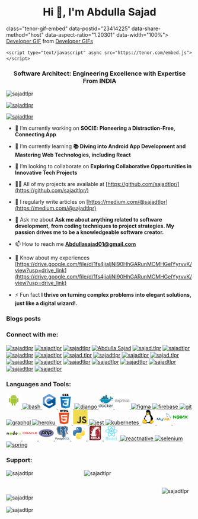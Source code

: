 <h1 align="center">Hi 👋, I'm Abdulla Sajad</h1>
  class="tenor-gif-embed" data-postid="23414225" data-share-method="host" data-aspect-ratio="1.20301" data-width="100%">
        <a href="https://tenor.com/view/developer-gif-23414225">Developer GIF</a> from <a href="https://tenor.com/search/developer-gifs">Developer GIFs</a>
    
    <script type="text/javascript" async src="https://tenor.com/embed.js"></script>
<h3 align="center">Software Architect: Engineering Excellence with Expertise From INDIA</h3>

<p align="left"> <img src="https://komarev.com/ghpvc/?username=sajadtlpr&label=Profile%20views&color=0e75b6&style=flat" alt="sajadtlpr" /> </p>

<p align="left"> <a href="https://github.com/ryo-ma/github-profile-trophy"><img src="https://github-profile-trophy.vercel.app/?username=sajadtlpr" alt="sajadtlpr" /></a> </p>

<p align="left"> <a href="https://twitter.com/sajadtlpr" target="blank"><img src="https://img.shields.io/twitter/follow/sajadtlpr?logo=twitter&style=for-the-badge" alt="sajadtlpr" /></a> </p>

- 🔭 I’m currently working on **SOCIE: Pioneering a Distraction-Free, Connecting App**

- 🌱 I’m currently learning **📚 Diving into Android App Development and Mastering Web Technologies, including React**

- 👯 I’m looking to collaborate on **Exploring Collaborative Opportunities in Innovative Tech Projects**

- 👨‍💻 All of my projects are available at [https://github.com/sajadtlpr/](https://github.com/sajadtlpr/)

- 📝 I regularly write articles on [https://medium.com/@sajadtlpr](https://medium.com/@sajadtlpr)

- 💬 Ask me about **Ask me about anything related to software development, from coding techniques to project strategies. My passion drives me to be a knowledgeable software creator.**

- 📫 How to reach me **Abdullasajad01@gmail.com**

- 📄 Know about my experiences [https://drive.google.com/file/d/1fs4jialjNI90HhGARunMCMHGelYyrvvK/view?usp=drive_link](https://drive.google.com/file/d/1fs4jialjNI90HhGARunMCMHGelYyrvvK/view?usp=drive_link)

- ⚡ Fun fact **I thrive on turning complex problems into elegant solutions, just like a digital wizard!.**

### Blogs posts
<!-- BLOG-POST-LIST:START -->
<!-- BLOG-POST-LIST:END -->

<h3 align="left">Connect with me:</h3>
<p align="left">
<a href="https://codepen.io/sajadtlpr" target="blank"><img align="center" src="https://raw.githubusercontent.com/rahuldkjain/github-profile-readme-generator/master/src/images/icons/Social/codepen.svg" alt="sajadtlpr" height="30" width="40" /></a>
<a href="https://dev.to/sajadtlpr" target="blank"><img align="center" src="https://raw.githubusercontent.com/rahuldkjain/github-profile-readme-generator/master/src/images/icons/Social/devto.svg" alt="sajadtlpr" height="30" width="40" /></a>
<a href="https://twitter.com/sajadtlpr" target="blank"><img align="center" src="https://raw.githubusercontent.com/rahuldkjain/github-profile-readme-generator/master/src/images/icons/Social/twitter.svg" alt="sajadtlpr" height="30" width="40" /></a>
<a href="https://linkedin.com/in/Abdulla Sajad" target="blank"><img align="center" src="https://raw.githubusercontent.com/rahuldkjain/github-profile-readme-generator/master/src/images/icons/Social/linked-in-alt.svg" alt="Abdulla Sajad" height="30" width="40" /></a>
<a href="https://stackoverflow.com/users/sajad.tlpr" target="blank"><img align="center" src="https://raw.githubusercontent.com/rahuldkjain/github-profile-readme-generator/master/src/images/icons/Social/stack-overflow.svg" alt="sajad.tlpr" height="30" width="40" /></a>
<a href="https://codesandbox.com/sajadtlpr" target="blank"><img align="center" src="https://raw.githubusercontent.com/rahuldkjain/github-profile-readme-generator/master/src/images/icons/Social/codesandbox.svg" alt="sajadtlpr" height="30" width="40" /></a>
<a href="https://kaggle.com/sajadtlpr" target="blank"><img align="center" src="https://raw.githubusercontent.com/rahuldkjain/github-profile-readme-generator/master/src/images/icons/Social/kaggle.svg" alt="sajadtlpr" height="30" width="40" /></a>
<a href="https://fb.com/sajadtlpr" target="blank"><img align="center" src="https://raw.githubusercontent.com/rahuldkjain/github-profile-readme-generator/master/src/images/icons/Social/facebook.svg" alt="sajadtlpr" height="30" width="40" /></a>
<a href="https://instagram.com/sajad.tlpr" target="blank"><img align="center" src="https://raw.githubusercontent.com/rahuldkjain/github-profile-readme-generator/master/src/images/icons/Social/instagram.svg" alt="sajad.tlpr" height="30" width="40" /></a>
<a href="https://www.behance.net/sajadtlpr" target="blank"><img align="center" src="https://raw.githubusercontent.com/rahuldkjain/github-profile-readme-generator/master/src/images/icons/Social/behance.svg" alt="sajadtlpr" height="30" width="40" /></a>
<a href="https://hashnode.com/sajadtlpr" target="blank"><img align="center" src="https://raw.githubusercontent.com/rahuldkjain/github-profile-readme-generator/master/src/images/icons/Social/hashnode.svg" alt="sajadtlpr" height="30" width="40" /></a>
<a href="https://medium.com/sajad.tlpr" target="blank"><img align="center" src="https://raw.githubusercontent.com/rahuldkjain/github-profile-readme-generator/master/src/images/icons/Social/medium.svg" alt="sajad.tlpr" height="30" width="40" /></a>
<a href="https://www.codechef.com/users/sajadtlpr" target="blank"><img align="center" src="https://cdn.jsdelivr.net/npm/simple-icons@3.1.0/icons/codechef.svg" alt="sajadtlpr" height="30" width="40" /></a>
<a href="https://www.hackerrank.com/sajadtlpr" target="blank"><img align="center" src="https://raw.githubusercontent.com/rahuldkjain/github-profile-readme-generator/master/src/images/icons/Social/hackerrank.svg" alt="sajadtlpr" height="30" width="40" /></a>
<a href="https://codeforces.com/profile/sajadtlpr" target="blank"><img align="center" src="https://raw.githubusercontent.com/rahuldkjain/github-profile-readme-generator/master/src/images/icons/Social/codeforces.svg" alt="sajadtlpr" height="30" width="40" /></a>
<a href="https://www.leetcode.com/sajadtlpr" target="blank"><img align="center" src="https://raw.githubusercontent.com/rahuldkjain/github-profile-readme-generator/master/src/images/icons/Social/leet-code.svg" alt="sajadtlpr" height="30" width="40" /></a>
<a href="https://www.hackerearth.com/sajadtlpr" target="blank"><img align="center" src="https://raw.githubusercontent.com/rahuldkjain/github-profile-readme-generator/master/src/images/icons/Social/hackerearth.svg" alt="sajadtlpr" height="30" width="40" /></a>
<a href="https://auth.geeksforgeeks.org/user/sajadtlpr" target="blank"><img align="center" src="https://raw.githubusercontent.com/rahuldkjain/github-profile-readme-generator/master/src/images/icons/Social/geeks-for-geeks.svg" alt="sajadtlpr" height="30" width="40" /></a>
<a href="https://www.topcoder.com/members/sajadtlpr" target="blank"><img align="center" src="https://raw.githubusercontent.com/rahuldkjain/github-profile-readme-generator/master/src/images/icons/Social/topcoder.svg" alt="sajadtlpr" height="30" width="40" /></a>
<a href="/sajadtlpr" target="blank"><img align="center" src="https://raw.githubusercontent.com/rahuldkjain/github-profile-readme-generator/master/src/images/icons/Social/rss.svg" alt="sajadtlpr" height="30" width="40" /></a>
</p>

<h3 align="left">Languages and Tools:</h3>
<p align="left"> <a href="https://developer.android.com" target="_blank" rel="noreferrer"> <img src="https://raw.githubusercontent.com/devicons/devicon/master/icons/android/android-original-wordmark.svg" alt="android" width="40" height="40"/> </a> <a href="https://www.gnu.org/software/bash/" target="_blank" rel="noreferrer"> <img src="https://www.vectorlogo.zone/logos/gnu_bash/gnu_bash-icon.svg" alt="bash" width="40" height="40"/> </a> <a href="https://www.cprogramming.com/" target="_blank" rel="noreferrer"> <img src="https://raw.githubusercontent.com/devicons/devicon/master/icons/c/c-original.svg" alt="c" width="40" height="40"/> </a> <a href="https://www.w3schools.com/css/" target="_blank" rel="noreferrer"> <img src="https://raw.githubusercontent.com/devicons/devicon/master/icons/css3/css3-original-wordmark.svg" alt="css3" width="40" height="40"/> </a> <a href="https://www.djangoproject.com/" target="_blank" rel="noreferrer"> <img src="https://cdn.worldvectorlogo.com/logos/django.svg" alt="django" width="40" height="40"/> </a> <a href="https://www.docker.com/" target="_blank" rel="noreferrer"> <img src="https://raw.githubusercontent.com/devicons/devicon/master/icons/docker/docker-original-wordmark.svg" alt="docker" width="40" height="40"/> </a> <a href="https://expressjs.com" target="_blank" rel="noreferrer"> <img src="https://raw.githubusercontent.com/devicons/devicon/master/icons/express/express-original-wordmark.svg" alt="express" width="40" height="40"/> </a> <a href="https://www.figma.com/" target="_blank" rel="noreferrer"> <img src="https://www.vectorlogo.zone/logos/figma/figma-icon.svg" alt="figma" width="40" height="40"/> </a> <a href="https://firebase.google.com/" target="_blank" rel="noreferrer"> <img src="https://www.vectorlogo.zone/logos/firebase/firebase-icon.svg" alt="firebase" width="40" height="40"/> </a> <a href="https://git-scm.com/" target="_blank" rel="noreferrer"> <img src="https://www.vectorlogo.zone/logos/git-scm/git-scm-icon.svg" alt="git" width="40" height="40"/> </a> <a href="https://graphql.org" target="_blank" rel="noreferrer"> <img src="https://www.vectorlogo.zone/logos/graphql/graphql-icon.svg" alt="graphql" width="40" height="40"/> </a> <a href="https://heroku.com" target="_blank" rel="noreferrer"> <img src="https://www.vectorlogo.zone/logos/heroku/heroku-icon.svg" alt="heroku" width="40" height="40"/> </a> <a href="https://www.w3.org/html/" target="_blank" rel="noreferrer"> <img src="https://raw.githubusercontent.com/devicons/devicon/master/icons/html5/html5-original-wordmark.svg" alt="html5" width="40" height="40"/> </a> <a href="https://developer.mozilla.org/en-US/docs/Web/JavaScript" target="_blank" rel="noreferrer"> <img src="https://raw.githubusercontent.com/devicons/devicon/master/icons/javascript/javascript-original.svg" alt="javascript" width="40" height="40"/> </a> <a href="https://jestjs.io" target="_blank" rel="noreferrer"> <img src="https://www.vectorlogo.zone/logos/jestjsio/jestjsio-icon.svg" alt="jest" width="40" height="40"/> </a> <a href="https://kubernetes.io" target="_blank" rel="noreferrer"> <img src="https://www.vectorlogo.zone/logos/kubernetes/kubernetes-icon.svg" alt="kubernetes" width="40" height="40"/> </a> <a href="https://www.linux.org/" target="_blank" rel="noreferrer"> <img src="https://raw.githubusercontent.com/devicons/devicon/master/icons/linux/linux-original.svg" alt="linux" width="40" height="40"/> </a> <a href="https://www.mysql.com/" target="_blank" rel="noreferrer"> <img src="https://raw.githubusercontent.com/devicons/devicon/master/icons/mysql/mysql-original-wordmark.svg" alt="mysql" width="40" height="40"/> </a> <a href="https://www.nginx.com" target="_blank" rel="noreferrer"> <img src="https://raw.githubusercontent.com/devicons/devicon/master/icons/nginx/nginx-original.svg" alt="nginx" width="40" height="40"/> </a> <a href="https://nodejs.org" target="_blank" rel="noreferrer"> <img src="https://raw.githubusercontent.com/devicons/devicon/master/icons/nodejs/nodejs-original-wordmark.svg" alt="nodejs" width="40" height="40"/> </a> <a href="https://www.oracle.com/" target="_blank" rel="noreferrer"> <img src="https://raw.githubusercontent.com/devicons/devicon/master/icons/oracle/oracle-original.svg" alt="oracle" width="40" height="40"/> </a> <a href="https://www.php.net" target="_blank" rel="noreferrer"> <img src="https://raw.githubusercontent.com/devicons/devicon/master/icons/php/php-original.svg" alt="php" width="40" height="40"/> </a> <a href="https://www.postgresql.org" target="_blank" rel="noreferrer"> <img src="https://raw.githubusercontent.com/devicons/devicon/master/icons/postgresql/postgresql-original-wordmark.svg" alt="postgresql" width="40" height="40"/> </a> <a href="https://www.python.org" target="_blank" rel="noreferrer"> <img src="https://raw.githubusercontent.com/devicons/devicon/master/icons/python/python-original.svg" alt="python" width="40" height="40"/> </a> <a href="https://rubyonrails.org" target="_blank" rel="noreferrer"> <img src="https://raw.githubusercontent.com/devicons/devicon/master/icons/rails/rails-original-wordmark.svg" alt="rails" width="40" height="40"/> </a> <a href="https://reactjs.org/" target="_blank" rel="noreferrer"> <img src="https://raw.githubusercontent.com/devicons/devicon/master/icons/react/react-original-wordmark.svg" alt="react" width="40" height="40"/> </a> <a href="https://reactnative.dev/" target="_blank" rel="noreferrer"> <img src="https://reactnative.dev/img/header_logo.svg" alt="reactnative" width="40" height="40"/> </a> <a href="https://www.selenium.dev" target="_blank" rel="noreferrer"> <img src="https://raw.githubusercontent.com/detain/svg-logos/780f25886640cef088af994181646db2f6b1a3f8/svg/selenium-logo.svg" alt="selenium" width="40" height="40"/> </a> <a href="https://spring.io/" target="_blank" rel="noreferrer"> <img src="https://www.vectorlogo.zone/logos/springio/springio-icon.svg" alt="spring" width="40" height="40"/> </a> </p>

<h3 align="left">Support:</h3>
<p><a href="https://www.buymeacoffee.com/sajadtlpr"> <img align="left" src="https://cdn.buymeacoffee.com/buttons/v2/default-yellow.png" height="50" width="210" alt="sajadtlpr" /></a><a href="https://ko-fi.com/sajadtlpr"> <img align="left" src="https://cdn.ko-fi.com/cdn/kofi3.png?v=3" height="50" width="210" alt="sajadtlpr" /></a></p><br><br>

<p><img align="left" src="https://github-readme-stats.vercel.app/api/top-langs?username=sajadtlpr&show_icons=true&locale=en&layout=compact" alt="sajadtlpr" /></p>

<p>&nbsp;<img align="center" src="https://github-readme-stats.vercel.app/api?username=sajadtlpr&show_icons=true&locale=en" alt="sajadtlpr" /></p>

<p><img align="center" src="https://github-readme-streak-stats.herokuapp.com/?user=sajadtlpr&" alt="sajadtlpr" /></p>

